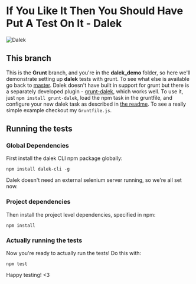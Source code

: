 # If You Like It Then You Should Have Put A Test On It - Dalek

![Dalek](https://avatars2.githubusercontent.com/u/3217446?s=160)

## This branch
This is the **Grunt** branch, and you're in the **dalek_demo** folder, so here we'll demonstrate setting up **dalek** tests with grunt. To see what else is available go back to [master](https://github.com/vikki/if-you-like-it-then-you-should-have-put-a-test-on-it/tree/master).
Dalek doesn't have built in support for grunt but there is a separately developed plugin - [grunt-dalek](https://www.npmjs.org/package/grunt-dalek), which works well.
To use it, just `npm install grunt-dalek`, load the npm task in the gruntfile, and configure your new dalek task as described in [the readme](https://www.npmjs.org/package/grunt-dalek).
To see a really simple example checkout my `Gruntfile.js`.

## Running the tests
### Global Dependencies
First install the dalek CLI npm package globally:

 	npm install dalek-cli -g


Dalek doesn't need an external selenium server running, so we're all set now.

### Project dependencies
Then install the project level dependencies, specified in npm:

	npm install

### Actually running the tests
Now you're ready to actually run the tests! Do this with:
	
	npm test

Happy testing! <3